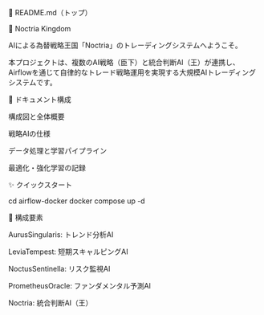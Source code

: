 📘 README.md（トップ）

👑 Noctria Kingdom

AIによる為替戦略王国「Noctria」のトレーディングシステムへようこそ。

本プロジェクトは、複数のAI戦略（臣下）と統合判断AI（王）が連携し、Airflowを通じて自律的なトレード戦略運用を実現する大規模AIトレーディングシステムです。

📁 ドキュメント構成

構成図と全体概要

戦略AIの仕様

データ処理と学習パイプライン

最適化・強化学習の記録

✨ クイックスタート

cd airflow-docker
docker compose up -d

🧠 構成要素

AurusSingularis: トレンド分析AI

LeviaTempest: 短期スキャルピングAI

NoctusSentinella: リスク監視AI

PrometheusOracle: ファンダメンタル予測AI

Noctria: 統合判断AI（王）
